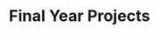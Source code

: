 ---
layout: project_cat
title: Final Year Projects
nav_order: 1
permalink: /4yp/
has_children: true
num_projects: #
parent: Home
has_toc: true
default_thumb_image: /data/categories/4yp/thumbnail.jpg
description: This section contains the Final Year Projects done by students as a part of CO421 & CO 425 in their final year
---